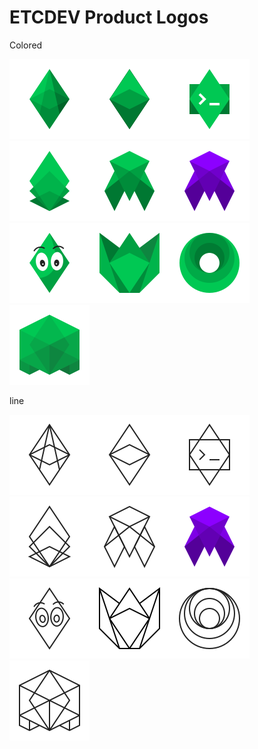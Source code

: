 ETCDEV Product Logos
==========

Colored

<img src="RGB/svg/ETCDEV_Emerald_green.svg" width="128" height="128"><img src="RGB/svg/ETCDEV_Geth_green.svg" width="128" height="128"><img src="RGB/svg/ETCDEV_Emerald_CLI_green.svg" width="128" height="128"><img src="RGB/svg/ETCDEV_Emerald_SDK_green.svg" width="128" height="128"><img src="RGB/svg/ETCDEV_SputnikVM_green.svg" width="128" height="128"><img src="RGB/svg/ETCDEV_SputnikVM_purple.svg" width="128" height="128"><img src="RGB/svg/ETCDEV_Mascot_green.svg" width="128" height="128"><img src="RGB/svg/ETCDEV_Emerald_UI_green.svg" width="128" height="128"><img src="RGB/svg/ETCDEV_Orbita_green.svg" width="128" height="128"><img src="RGB/svg/ETCDEV_Emerald_Vault_green.svg" width="128" height="128">

line

<img src="RGB/svg/ETCDEV_Emerald_line.svg" width="128" height="128"><img src="RGB/svg/ETCDEV_Geth_line.svg" width="128" height="128"><img src="RGB/svg/ETCDEV_Emerald_CLI_line.svg" width="128" height="128"><img src="RGB/svg/ETCDEV_Emerald_SDK_line.svg" width="128" height="128"><img src="RGB/svg/ETCDEV_SputnikVM_line.svg" width="128" height="128"><img src="RGB/svg/ETCDEV_SputnikVM_purple.svg" width="128" height="128"><img src="RGB/svg/ETCDEV_Mascot_line.svg" width="128" height="128"><img src="RGB/svg/ETCDEV_Emerald_UI_line.svg" width="128" height="128"><img src="RGB/svg/ETCDEV_Orbita_line.svg" width="128" height="128"><img src="RGB/svg/ETCDEV_Emerald_Vault_line.svg" width="128" height="128">

